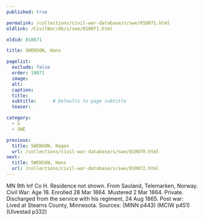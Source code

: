 ```yaml
---
published: true

permalink: /collections/civil-war-database/s/swe/010071.html
oldlink: /CivilWar/db/s/swe/010071.html

oldid: 010071

title: SWENSON, Hans

pagelist:
  exclude: false
  order: 10071
  image: 
  alt:
  caption:
  title:
  subtitle:      # Defaults to page subtitle
  teaser:

category: 
  - S 
  - SWE

previous:
  title: SWENSON, Hagen
  url: /collections/civil-war-database/s/swe/010070.html  
next:
  title: SWENSON, Hans
  url: /collections/civil-war-database/s/swe/010072.html   
---
```

MN 9th Inf Co H. Residence not shown. From Sauland, Telemarken, Norway. Civil War: Age 18. Enrolled 28 Mar 1864. Mustered 2 Mar 1864. Private. Discharged from the service with his regiment, 24 Aug 1865. Post war: Lived at Stearns County, Minnesota. Sources: (MINN p443) (MCIW p451) (Ulvestad p332)